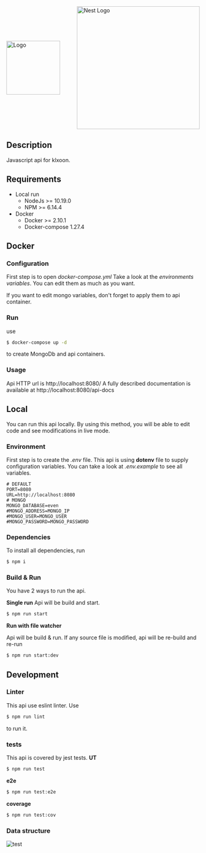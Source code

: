 <div style="display: flex; justify-content: space-between; align-content: center;align-items: center ">
  <img src="https://files.outworld.fr/wl/?id=Wd6lzdQQuHyo0FFnv0Mxk6OSUjDrF2Ix" alt="Logo" width="140">
  <img src="https://nestjs.com/img/logo_text.svg" width="320" alt="Nest Logo" />
</div>


## Description

Javascript api for klxoon.

## Requirements

* Local run
    * NodeJs >= 10.19.0
    * NPM >= 6.14.4
* Docker
    * Docker >= 2.10.1
    * Docker-compose 1.27.4

## Docker

### Configuration

First step is to open _docker-compose.yml_
Take a look at the _environments variables_. You can edit them as much as you want.

If you want to edit mongo variables, don't forget to apply them to api container.

### Run

use

```bash
$ docker-compose up -d
```

to create MongoDb and api containers.

### Usage

Api HTTP url is http://localhost:8080/
A fully described documentation is available at http://localhost:8080/api-docs

## Local

You can run this api locally. By using this method, you will be able to edit code and see modifications in live mode.

### Environment

First step is to create the _.env_ file. This api is using **dotenv** file to supply configuration variables. You can
take a look at _.env.example_ to see all variables.

```dotenv
# DEFAULT
PORT=8080
URL=http://localhost:8080
# MONGO
MONGO_DATABASE=even
#MONGO_ADDRESS=MONGO_IP
#MONGO_USER=MONGO_USER
#MONGO_PASSWORD=MONGO_PASSWORD
```

### Dependencies

To install all dependencies, run

```bash
$ npm i
```

### Build & Run

You have 2 ways to run the api.

**Single run**
Api will be build and start.

```bash
$ npm run start
```

**Run with file watcher**

Api will be build & run. If any source file is modified, api will be re-build and re-run

```bash
$ npm run start:dev
```

## Development

### Linter

This api use eslint linter. Use

```bash
$ npm run lint
```

to run it.

### tests
This api is covered by jest tests.
**UT**
```bash
$ npm run test
```
**e2e**
```bash
$ npm run test:e2e
```
**coverage**
```bash
$ npm run test:cov
```
### Data structure
<img alt="test" src="https://dl.enoviah.fr/Digramme-even.png"/>
